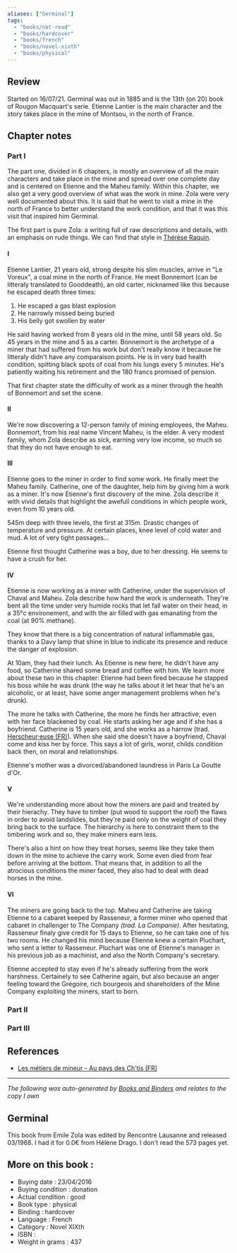 ```yaml
---
aliases: ["Germinal"] 
tags: 
  - "books/not-read" 
  - "books/hardcover" 
  - "books/french"
  - "books/novel-xixth"
  - "books/physical"
---
```


## Review
Started on 16/07/21. 
Germinal was out in 1885 and is the 13th (on 20) book of Rougon Macquart's serie. Etienne Lantier is the main character and the story takes place in the mine of Montsou, in the north of France. 

## Chapter notes
### Part I

The part one, divided in 6 chapters, is mostly an overview of all the main characters and take place in the mine and spread over one complete day and is centered on Etienne and the Maheu family. Within this chapter, we also get a very good overview of what was the work in mine. Zola were very well documented about this. It is said that he went to visit a mine in the north of France to better understand the work condition, and that it was this visit that inspired him Germinal. 

The first part is pure Zola: a writing full of raw descriptions and details, with an emphasis on rude things. We can find that style in [Thérèse Raquin](Thérèse%20Raquin%20-%20Émile%20Zola.md).  

#### I
Etienne Lantier, 21 years old, strong despite his slim muscles, arrive in "Le Voreux", a coal mine in the north of France. He meet Bonnemort (can be litteraly translated to Gooddeath), an old carter, nicknamed like this because he escaped death three times: 
1. He escaped a gas blast explosion
2. He narrowly missed being buried
3. His belly got swollen by water

He said having worked from 8 years old in the mine, until 58 years old. So 45 years in the mine and 5 as a carter. Bonnemort is the archetype of a miner that had suffered from his work but don't really know it because he litteraly didn't have any comparaison points. He is in very bad health condition, spitting black spots of coal from his lungs every 5 minutes. He's patiently waiting his retirement and the 180 francs promised of pension.

That first chapter state the difficulty of work as a miner through the health of Bonnemort and set the scene.

#### II
We're now discovering a 12-person family of mining employees, the Maheu. Bonnemort, from his real name Vincent Maheu, is the elder. A very modest family, whom Zola describe as sick, earning very low income, so much so that they do not have enough to eat. 

#### III
Etienne goes to the miner in order to find some work. He finally meet the Maheu family. Catherine, one of the daughter, help him by giving him a work as a miner. It's now Etienne's first discovery of the mine. Zola describe it with vivid details that highlight the awefull conditions in which people work, even from 10 years old.

545m deep with three levels, the first at 315m. Drastic changes of temperature and pressure. At certain places, knee level of cold water and mud. A lot of very tight passages... 

Etienne first thought Catherine was a boy, due to her dressing. He seems to have a crush for her. 

#### IV

Etienne is now working as a miner with Catherine, under the supervision of Chaval and Maheu. Zola describe how hard the work is underneath. They're bent all the time under very humide rocks that let fall water on their head, in a 35°c environement, and with the air filled with gas emanating from the coal (at 90% methane). 

They know that there is a big concentration of natural inflammable gas, thanks to a Davy lamp that shine in blue to indicate its presence and reduce the danger of explosion. 

At 10am, they had their lunch. As Etienne is new here, he didn't have any food, so Catherine shared some bread and coffee with him. We learn more about these two in this chapter: Etienne had been fired because he stapped his boss while he was drunk (the way he talks about it let hear that he's an alcoholic, or at least, have some anger management problems when he's drunk). 

The more he talks with Catherine, the more he finds her attractive, even with her face blackened by coal. He starts asking her age and if she has a boyfriend. Catherine is 15 years old, and she works as a harrow (trad. [Herscheur·euse (FR)](Herscheur·euse.md)). When she said she doesn't have a boyfriend, Chaval come and kiss her by force. This says a lot of girls, *worst*, childs condition back then, on moral and relationships. 

Etienne's mother was a divorced/abandoned laundress in Paris La Goutte d'Or. 


#### V

We're understanding more about how the miners are paid and treated by their hierachy. They have to timber (put wood to support the roof) the flaws in order to avoid landslides, but they're paid only on the weight of coal they bring back to the surface. The hierarchy is here to constraint them to the timbering work and so, they make miners earn less. 

There's also a hint on how they treat horses, seems like they take them down  in the mine to achieve the carry work. Some even died from fear before arriving at the bottom. That means that, in addition to all the atrocious conditions the miner faced, they also had to deal with dead horses in the mine.

#### VI 
The miners are going back to the top. Maheu and Catherine are taking Etienne to a cabaret keeped by Rasseneur, a former miner who opened that cabaret in challenger to The Company *(trad. La Companie)*. After hesitating, Rasseneur finaly give credit for 15 days to Etienne, so he can take one of his two rooms. He changed his mind because Etienne knew a certain Pluchart, who sent a letter to Rasseneur. Pluchart was one of Etienne's manager in his previous job as a machinist, and also the North Company's secretary. 

Etienne accepted to stay even if he's already suffering from the work harshness. Certainely to see Catherine again, but also because an anger feeling toward the Grégoire, rich bourgeois and shareholders of the Mine Company exploiting the miners, start to born.

### Part II

### Part III

## References
- [Les métiers de mineur - Au pays des Ch'tis (FR)](http://www.aupaysdeschtis.com/les-metiers-de-mineur/)
---
_The following was auto-generated by [Books and Binders](Books%20and%20Binders.md) and relates to the copy I own_
## Germinal
This book from Emile Zola was edited by Rencontre Lausanne and released 03/1968. I had it for 0.0€ from Hélène Drago. I don't read the 573 pages yet.

## More on this book :
- Buying date : 23/04/2016
- Buying condition : donation
- Actual condition : good
- Book type : physical
- Binding : hardcover
- Language : French
- Category : Novel XIXth
- ISBN : 
- Weight in grams : 437
